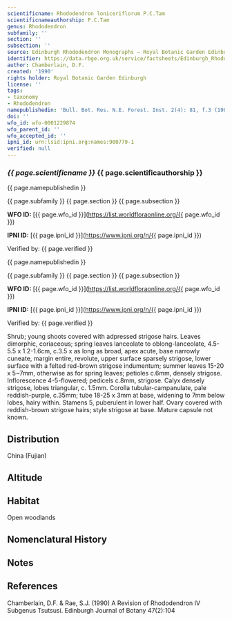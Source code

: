 ```yaml
---
scientificname: Rhododendron loniceriflorum P.C.Tam
scientificnameauthorship: P.C.Tam
genus: Rhododendron
subfamily: ''
section: ''
subsection: ''
source: Edinburgh Rhododendron Monographs – Royal Botanic Garden Edinburgh
identifier: https://data.rbge.org.uk/service/factsheets/Edinburgh_Rhododendron_Monographs.xhtml
author: Chamberlain, D.F.
created: '1990'
rights holder: Royal Botanic Garden Edinburgh
license: ''
tags:
- taxonomy
- Rhododendron
namepublishedin: 'Bull. Bot. Res. N.E. Forest. Inst. 2(4): 81, f.3 (1982)'
doi: ''
wfo_id: wfo-0001229874
wfo_parent_id: ''
wfo_accepted_id: ''
ipni_id: urn:lsid:ipni.org:names:900779-1
verified: null
---
```

### _{{ page.scientificname }}_ {{ page.scientificauthorship }}
 {{ page.namepublishedin }}

{{ page.subfamily }} {{ page.section }} {{ page.subsection }}

**WFO ID:** [{{ page.wfo_id }}](https://list.worldfloraonline.org/{{ page.wfo_id }})

**IPNI ID:** [{{ page.ipni_id }}](https://www.ipni.org/n/{{ page.ipni_id }})

Verified by: {{ page.verified }}

 {{ page.namepublishedin }}

{{ page.subfamily }} {{ page.section }} {{ page.subsection }}

**WFO ID:** [{{ page.wfo_id }}](https://list.worldfloraonline.org/{{ page.wfo_id }})

**IPNI ID:** [{{ page.ipni_id }}](https://www.ipni.org/n/{{ page.ipni_id }})

Verified by: {{ page.verified }}



Shrub; young shoots covered with adpressed strigose hairs. Leaves dimorphic, coriaceous; spring leaves lanceolate to oblong-lanceolate, 4.5-5.5 x 1.2-1.6cm, c.3.5 x as long as broad, apex acute, base narrowly cuneate, margin entire, revolute, upper surface sparsely strigose, lower surface with a felted red-brown strigose indumentum; summer leaves 15-20 x 5~7mm, otherwise as for spring leaves; petioles c.6mm, densely strigose. Inflorescence 4-5-flowered; pedicels c.8mm, strigose. Calyx densely strigose, lobes triangular, c. 1.5mm. Corolla tubular-campanulate, pale reddish-purple, c.35mm; tube 18-25 x 3mm at base, widening to 7mm below lobes, hairy within. Stamens 5, puberulent in lower half. Ovary covered with reddish-brown strigose hairs; style strigose at base. Mature capsule not known.

## Distribution
China (Fujian)

## Altitude


## Habitat
Open woodlands

## Nomenclatural History

                       
## Notes


## References

Chamberlain, D.F. & Rae, S.J. (1990) A Revision of Rhododendron IV Subgenus Tsutsusi. Edinburgh Journal of Botany 47(2):104
